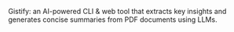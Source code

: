 
Gistify: an AI-powered CLI &amp; web tool that extracts key insights and generates concise summaries from PDF documents using LLMs.
